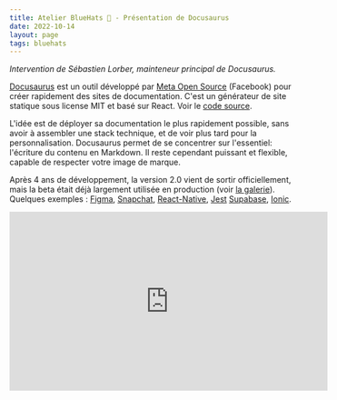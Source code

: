 ```yaml
---
title: Atelier BlueHats 🧢 - Présentation de Docusaurus
date: 2022-10-14
layout: page
tags: bluehats
---
```


*Intervention de Sébastien Lorber, mainteneur principal de Docusaurus.*

[Docusaurus](https://docusaurus.io) est un outil développé par [Meta Open Source](https://opensource.fb.com) (Facebook) pour créer rapidement des sites de documentation.  C'est un générateur de site statique sous license MIT et basé sur React.  Voir le [code source](https://github.com/facebook/docusaurus).

L'idée est de déployer sa documentation le plus rapidement possible, sans avoir à assembler une stack technique, et de voir plus tard pour la personnalisation.  Docusaurus permet de se concentrer sur l'essentiel: l'écriture du contenu en Markdown. Il reste cependant puissant et flexible, capable de respecter votre image de marque.

Après 4 ans de développement, la version 2.0 vient de sortir officiellement, mais la beta était déjà largement utilisée en production (voir [la galerie](https://docusaurus.io/showcase)). Quelques exemples : [Figma](https://www.figma.com/plugin-docs/), [Snapchat](https://docs.snap.com), [React-Native](https://reactnative.dev), [Jest](https://jestjs.io) [Supabase](https://supabase.com/docs), [Ionic](https://ionicframework.com/docs).

<iframe title="Atelier BlueHats: présentation de Docusaurus" src="https://tube.numerique.gouv.fr/videos/embed/343dc704-b6da-42c2-ac47-8380a4687701" allowfullscreen="" sandbox="allow-same-origin allow-scripts allow-popups" width="560" height="315" frameborder="0"></iframe>
